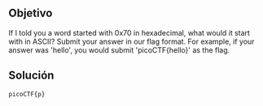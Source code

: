 ## Objetivo
If I told you a word started with 0x70 in hexadecimal, what would it start with in ASCII?
Submit your answer in our flag format. For example, if your answer was 'hello', you would submit 'picoCTF{hello}' as the flag.
## Solución
```
picoCTF{p}
```